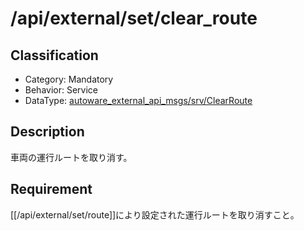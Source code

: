 # /api/external/set/clear_route

## Classification

- Category: Mandatory
- Behavior: Service
- DataType: [autoware_external_api_msgs/srv/ClearRoute](https://github.com/tier4/autoware_api_msgs/blob/main/autoware_external_api_msgs/srv/ClearRoute.srv)

## Description

車両の運行ルートを取り消す。

## Requirement

[[/api/external/set/route]]により設定された運行ルートを取り消すこと。
